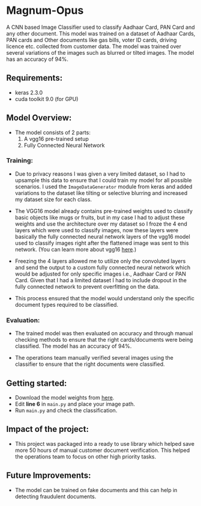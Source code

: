 # Magnum-Opus
A CNN based Image Classifier used to classify Aadhaar Card, PAN Card and any other document. This model was trained on a dataset of Aadhaar Cards, PAN cards and Other documents like gas bills, voter ID cards, driving licence etc. collected from customer data. The model was trained over several variations of the images such as blurred or tilted images. The model has an accuracy of 94%. 

## Requirements:
- keras 2.3.0
- cuda toolkit 9.0 (for GPU)

## Model Overview:
- The model consists of 2 parts: 
  1. A vgg16 pre-trained setup
  2. Fully Connected Neural Network
 
### Training: 
- Due to privacy reasons I was given a very limited dataset, so I had to upsample this data to ensure that I could train my model for all possible scenarios. I used the ```ImageDataGenerator``` module from keras and added variations to the dataset like tilting or selective blurring and increased my dataset size for each class.  
  
- The VGG16 model already contains pre-trained weights used to classify basic objects like mugs or fruits, but in my case I had to adjust these weights and use the architecture over my dataset so I froze the 4 end layers which were used to classify images, now these layers were basically the fully connected neural network layers of the vgg16 model used to classify images right after the flattened image was sent to this network. 
(You can learn more about vgg16 [here](https://neurohive.io/en/popular-networks/vgg16/).) 

- Freezing the 4 layers allowed me to utilize only the convoluted layers and send the output to a custom fully connected neural network which would be adjusted for only specific images i.e., Aadhaar Card or PAN Card. Given that I had a limited dataset I had to include dropout in the fully connected network to prevent overfitting on the data. 

- This process ensured that the model would understand only the specific document types required to be classified.

### Evaluation:
- The trained model was then evaluated on accuracy and through manual checking methods to ensure that the right cards/documents were being classified. The model has an accuracy of 94%.

- The operations team manually verified several images using the classifier to ensure that the right documents were classified.

## Getting started:
- Download the model weights from [here](https://drive.google.com/file/d/1VyKBh7NMyPvEKgXSMGD3_mXOjKbJgisw/view).
- Edit **line 6** in ```main.py``` and place your image path. 
- Run ```main.py``` and check the classification.

## Impact of the project:
- This project was packaged into a ready to use library which helped save more 50 hours of manual customer document verification. This helped the operations team to focus on other high priority tasks.

## Future Improvements:
- The model can be trained on fake documents and this can help in detecting fraudulent documents. 



